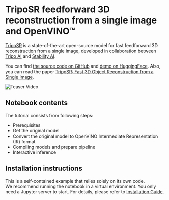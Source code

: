 # TripoSR feedforward 3D reconstruction from a single image and OpenVINO™


[TripoSR](https://huggingface.co/spaces/stabilityai/TripoSR) is a state-of-the-art open-source model for fast feedforward 3D reconstruction from a single image, developed in collaboration between [Tripo AI](https://www.tripo3d.ai/) and [Stability AI](https://stability.ai/news/triposr-3d-generation).

You can find [the source code on GitHub](https://github.com/VAST-AI-Research/TripoSR) and [demo on HuggingFace](https://huggingface.co/spaces/stabilityai/TripoSR). Also, you can read the paper [TripoSR: Fast 3D Object Reconstruction from a Single Image](https://arxiv.org/abs/2403.02151).


<div>
  <img src="https://github.com/VAST-AI-Research/TripoSR/blob/main/figures/teaser800.gif?raw=true" alt="Teaser Video">
</div>


## Notebook contents
The tutorial consists from following steps:

- Prerequisites
- Get the original model
- Convert the original model to OpenVINO Intermediate Representation (IR) format
- Compiling models and prepare pipeline
- Interactive inference

## Installation instructions
This is a self-contained example that relies solely on its own code.</br>
We recommend running the notebook in a virtual environment. You only need a Jupyter server to start.
For details, please refer to [Installation Guide](../../README.md).